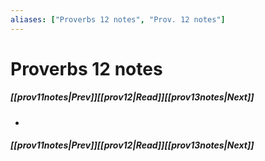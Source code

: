 ```yaml
---
aliases: ["Proverbs 12 notes", "Prov. 12 notes"]
---
```

# Proverbs 12 notes
##### <span class=arrow-left></span>[[prov11notes|Prev]]<span class=navigation-separator></span>[[prov12|Read]]<span class=navigation-separator></span>[[prov13notes|Next]]<span class=arrow-right></span>
- 
##### <span class=arrow-left></span>[[prov11notes|Prev]]<span class=navigation-separator></span>[[prov12|Read]]<span class=navigation-separator></span>[[prov13notes|Next]]<span class=arrow-right></span>